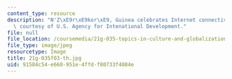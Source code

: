 ```yaml
---
content_type: resource
description: "N'Z\xE9r\xE9kor\xE9, Guinea celebrates Internet connectivity. Image\
  \ courtesy of U.S. Agency for Intenational Development."
file: null
file_location: /coursemedia/21g-035-topics-in-culture-and-globalization-fall-2003/91584c54e660951e4ffdf80733f4084e_21g-035f03-th.jpg
file_type: image/jpeg
resourcetype: Image
title: 21g-035f03-th.jpg
uid: 91584c54-e660-951e-4ffd-f80733f4084e
---
```

